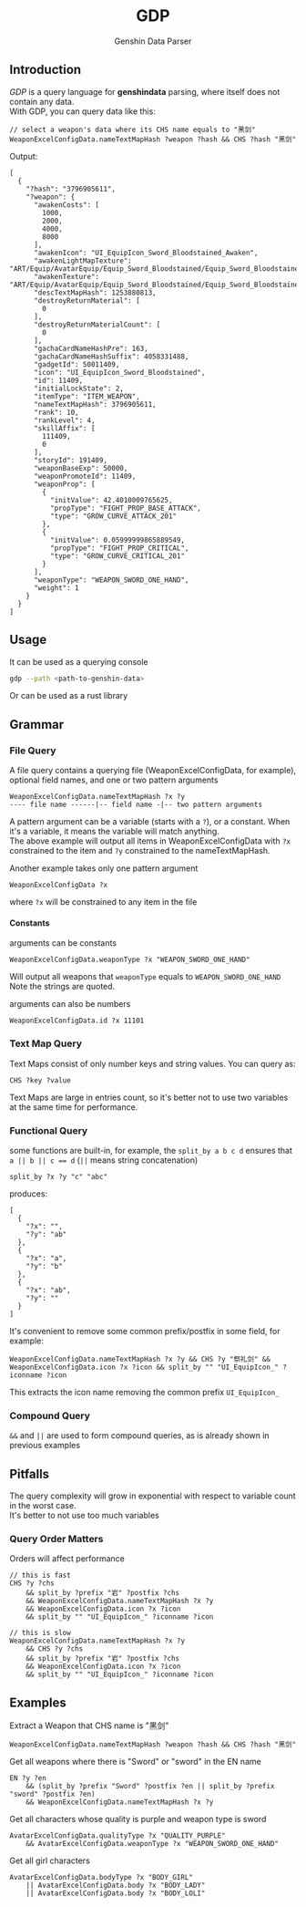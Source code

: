 <div align="center">


# GDP
Genshin Data Parser


</div>

## Introduction
*GDP* is a query language for **genshindata** parsing, where itself does not contain any data.  
With GDP, you can query data like this:
```
// select a weapon's data where its CHS name equals to "黑剑"
WeaponExcelConfigData.nameTextMapHash ?weapon ?hash && CHS ?hash "黑剑"
```
Output:
```
[
  {
    "?hash": "3796905611",
    "?weapon": {
      "awakenCosts": [
        1000,
        2000,
        4000,
        8000
      ],
      "awakenIcon": "UI_EquipIcon_Sword_Bloodstained_Awaken",
      "awakenLightMapTexture": "ART/Equip/AvatarEquip/Equip_Sword_Bloodstained/Equip_Sword_Bloodstained_OverrideTexture/Equip_Sword_Bloodstained_02_Tex_Lightmap",
      "awakenTexture": "ART/Equip/AvatarEquip/Equip_Sword_Bloodstained/Equip_Sword_Bloodstained_OverrideTexture/Equip_Sword_Bloodstained_02_Tex_Diffuse",
      "descTextMapHash": 1253880813,
      "destroyReturnMaterial": [
        0
      ],
      "destroyReturnMaterialCount": [
        0
      ],
      "gachaCardNameHashPre": 163,
      "gachaCardNameHashSuffix": 4058331488,
      "gadgetId": 50011409,
      "icon": "UI_EquipIcon_Sword_Bloodstained",
      "id": 11409,
      "initialLockState": 2,
      "itemType": "ITEM_WEAPON",
      "nameTextMapHash": 3796905611,
      "rank": 10,
      "rankLevel": 4,
      "skillAffix": [
        111409,
        0
      ],
      "storyId": 191409,
      "weaponBaseExp": 50000,
      "weaponPromoteId": 11409,
      "weaponProp": [
        {
          "initValue": 42.4010009765625,
          "propType": "FIGHT_PROP_BASE_ATTACK",
          "type": "GROW_CURVE_ATTACK_201"
        },
        {
          "initValue": 0.05999999865889549,
          "propType": "FIGHT_PROP_CRITICAL",
          "type": "GROW_CURVE_CRITICAL_201"
        }
      ],
      "weaponType": "WEAPON_SWORD_ONE_HAND",
      "weight": 1
    }
  }
]
```

## Usage
It can be used as a querying console
```bash
gdp --path <path-to-genshin-data>
```

Or can be used as a rust library

## Grammar
### File Query
A file query contains a querying file (WeaponExcelConfigData, for example), optional field names, and one or two pattern arguments
```
WeaponExcelConfigData.nameTextMapHash ?x ?y
---- file name ------|-- field name -|-- two pattern arguments 
```
A pattern argument can be a variable (starts with a `?`), or a constant. When it's a variable, it means the variable will match anything.  
The above example will output all items in WeaponExcelConfigData with `?x` constrained to the item and `?y` constrained to the nameTextMapHash.

Another example takes only one pattern argument
```
WeaponExcelConfigData ?x
```
where `?x` will be constrained to any item in the file

#### Constants
arguments can be constants
```
WeaponExcelConfigData.weaponType ?x "WEAPON_SWORD_ONE_HAND" 
```
Will output all weapons that `weaponType` equals to `WEAPON_SWORD_ONE_HAND`  
Note the strings are quoted.

arguments can also be numbers
```
WeaponExcelConfigData.id ?x 11101
```
### Text Map Query
Text Maps consist of only number keys and string values.
You can query as:
```
CHS ?key ?value
```
Text Maps are large in entries count, so it's better not to use two variables at the same time for performance.
### Functional Query
some functions are built-in, for example, the `split_by a b c d` ensures that `a || b || c == d` (`||` means string concatenation)
```
split_by ?x ?y "c" "abc"
```
produces:
```
[
  {
    "?x": "",
    "?y": "ab"
  },
  {
    "?x": "a",
    "?y": "b"
  },
  {
    "?x": "ab",
    "?y": ""
  }
]
```
It's convenient to remove some common prefix/postfix in some field, for example:
```
WeaponExcelConfigData.nameTextMapHash ?x ?y && CHS ?y "祭礼剑" && WeaponExcelConfigData.icon ?x ?icon && split_by "" "UI_EquipIcon_" ?iconname ?icon
```
This extracts the icon name removing the common prefix `UI_EquipIcon_`
### Compound Query
`&&` and `||` are used to form compound queries, as is already shown in previous examples

## Pitfalls
The query complexity will grow in exponential with respect to variable count in the worst case.  
It's better to not use too much variables

### Query Order Matters
Orders will affect performance
```
// this is fast
CHS ?y ?chs
    && split_by ?prefix "岩" ?postfix ?chs
    && WeaponExcelConfigData.nameTextMapHash ?x ?y
    && WeaponExcelConfigData.icon ?x ?icon
    && split_by "" "UI_EquipIcon_" ?iconname ?icon

// this is slow
WeaponExcelConfigData.nameTextMapHash ?x ?y
    && CHS ?y ?chs
    && split_by ?prefix "岩" ?postfix ?chs
    && WeaponExcelConfigData.icon ?x ?icon
    && split_by "" "UI_EquipIcon_" ?iconname ?icon
```

## Examples
Extract a Weapon that CHS name is "黑剑"
```
WeaponExcelConfigData.nameTextMapHash ?weapon ?hash && CHS ?hash "黑剑"
```


Get all weapons where there is "Sword" or "sword" in the EN name
```
EN ?y ?en
    && (split_by ?prefix "Sword" ?postfix ?en || split_by ?prefix "sword" ?postfix ?en)
    && WeaponExcelConfigData.nameTextMapHash ?x ?y
```


Get all characters whose quality is purple and weapon type is sword
```
AvatarExcelConfigData.qualityType ?x "QUALITY_PURPLE"
    && AvatarExcelConfigData.weaponType ?x "WEAPON_SWORD_ONE_HAND"
```


Get all girl characters
```
AvatarExcelConfigData.bodyType ?x "BODY_GIRL"
    || AvatarExcelConfigData.body ?x "BODY_LADY"
    || AvatarExcelConfigData.body ?x "BODY_LOLI"
```